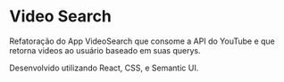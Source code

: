 # Video Search

Refatoração do App VideoSearch que consome a API do YouTube e que retorna videos ao usuário baseado em suas querys.

Desenvolvido utilizando React, CSS, e Semantic UI.
